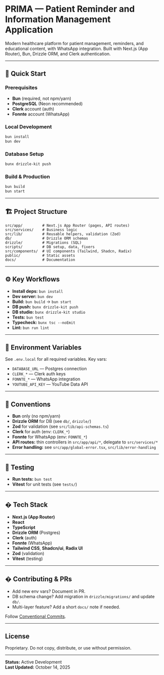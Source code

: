 # PRIMA — Patient Reminder and Information Management Application

Modern healthcare platform for patient management, reminders, and educational content, with WhatsApp integration. Built with Next.js (App Router), Bun, Drizzle ORM, and Clerk authentication.

---

## 🚀 Quick Start

### Prerequisites

- **Bun** (required, not npm/yarn)
- **PostgreSQL** (Neon recommended)
- **Clerk** account (auth)
- **Fonnte** account (WhatsApp)

### Local Development

```sh
bun install
bun dev
```

### Database Setup

```sh
bunx drizzle-kit push
```

### Build & Production

```sh
bun build
bun start
```

---

## 🏗️ Project Structure

```
src/app/         # Next.js App Router (pages, API routes)
src/services/    # Business logic
src/lib/         # Reusable helpers, validation (Zod)
db/              # Drizzle ORM schemas
drizzle/         # Migrations (SQL)
scripts/         # DB setup, data, fixers
src/components/  # UI components (Tailwind, Shadcn, Radix)
public/          # Static assets
docs/            # Documentation
```

---

## ⚙️ Key Workflows

- **Install deps:** `bun install`
- **Dev server:** `bun dev`
- **Build:** `bun build` → `bun start`
- **DB push:** `bunx drizzle-kit push`
- **DB studio:** `bunx drizzle-kit studio`
- **Tests:** `bun test`
- **Typecheck:** `bunx tsc --noEmit`
- **Lint:** `bun run lint`

---

## 🔑 Environment Variables

See `.env.local` for all required variables. Key vars:

- `DATABASE_URL` — Postgres connection
- `CLERK_*` — Clerk auth keys
- `FONNTE_*` — WhatsApp integration
- `YOUTUBE_API_KEY` — YouTube Data API

---

## 🧩 Conventions

- **Bun** only (no npm/yarn)
- **Drizzle ORM** for DB (see `db/`, `drizzle/`)
- **Zod** for validation (see `src/lib/api-schemas.ts`)
- **Clerk** for auth (env: `CLERK_*`)
- **Fonnte** for WhatsApp (env: `FONNTE_*`)
- **API routes:** thin controllers in `src/app/api/*`, delegate to `src/services/*`
- **Error handling:** see `src/app/global-error.tsx`, `src/lib/error-handling`

---

## 🧪 Testing

- **Run tests:** `bun test`
- **Vitest** for unit tests (see `tests/`)

---

## �️ Tech Stack

- **Next.js (App Router)**
- **React**
- **TypeScript**
- **Drizzle ORM** (Postgres)
- **Clerk** (auth)
- **Fonnte** (WhatsApp)
- **Tailwind CSS**, **Shadcn/ui**, **Radix UI**
- **Zod** (validation)
- **Vitest** (testing)

---

## � Contributing & PRs

- Add new env vars? Document in PR.
- DB schema change? Add migration in `drizzle/migrations/` and update `db/`.
- Multi-layer feature? Add a short `docs/` note if needed.

Follow [Conventional Commits](https://www.conventionalcommits.org/).

---

## License

Proprietary. Do not copy, distribute, or use without permission.

---

**Status:** Active Development  
**Last Updated:** October 14, 2025

